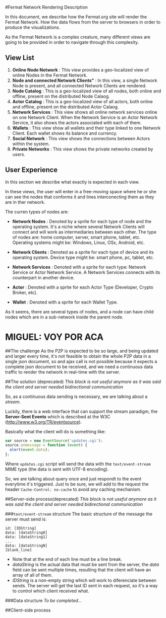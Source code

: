 #Fermat Network Rendering Description

In this document, we describe how the Fermat.org site will render the Fermat Network. How the data flows from the server to browsers in order to produce the visualizations.

As the Fermat Network is a complex creature, many different views are going to be provided in order to navigate through this complexity.

## View List

1. **Online Node Network** : This view provides a geo-localized view of online Nodes in the Fermat Network.
2. **Node and connected Network Clients"** : In this view, a single Network Node is present, and all connected Network Clients are rendered.
3. **Node Catalog** : This is a geo-localized view of all nodes, both online and offline, present on the distributed Node Calaog.
4. **Actor Catalog** : This is a geo-localized view of all actors, both online and offline, present on the distributed Actor Calaog.
5. **Network Services** : This view shows all online network services online on one Network Client. When the Network Service is an Actor Network Service, it also shows the actors associated with each of them.
6. **Wallets** : This view show all wallets and their type linked to one Network Client. Each wallet shows its balance and currency. 
7. **Social Network** : This view shows the connections between Actors within the system. 
8. **Private Networks** : This view shows the private networks created by users.


## User Experience

In this section we describe what exactly is expected in each view.

In these views, the user will enter in a free-moving space where he or she can see the nodes
that conforms it and lines interconecting them as they are in ther network.

The curren types of nodes are:

- **Network Nodes** : Denoted by a sprite for each type of node and the operating system. It's a niche where several Network Clients will connect and will work as intermediaries between each other. The type of nodes are: home computer, server, smart phone, tablet, etc. Operating systems might be: Windows, Linux, OSx, Android, etc.

- **Network Clients** : Denoted as a sprite for each type of device and its operating system. Device type might be: smart phone, pc, tablet, etc. 

- **Network Services** : Denoted with a sprite for each type: Network Service or Actor Network Service. A Network Services connects with its counterpart in another device.
    
- **Actor** : Denoted with a sprite for each Actor Type (Developer, Crypto Broker, etc). 

- **Wallet** : Denoted with a sprite for each Wallet Type.

        
As it seems, there are several types of nodes, and a node can have child nodes which are in a sub-network inside the parent node. 



# MIGUEL: VOY POR ACA


##The challenge
As the P2P is expected to be so large, and being updated and larger every time, it's not feasible
to obtain the whole P2P data in a single json document, so and ajax call is not possible because
it expects a complete json document to be received, and we need a continuous data traffic to 
render the network in real-time with the server.

##The solution (deprecated)
*This block is not useful anymore as it was said the client and server needed bidirectional
communication*

So, as a continuous data sending is necessary, we are talking about a *stream*.

Luckily, there is a web interface that can support the stream paradigm, the **Server-Sent Events**
which is described at the W3C (http://www.w3.org/TR/eventsource).

Basically what the client will do is something like:

```javascript
var source = new EventSource('updates.cgi');
source.onmessage = function (event) {
  alert(event.data);
};
```

Where `updates.cgi` script will send the data with the `text/event-stream` MIME type (the data is sent with UTF-8 encoding).

So, we are talking about query once and just respondt to the event everytime it's triggered. Just
to be sure, we will add to the request the header `Cache-Control: no-cache` to avoid any
caching mechanism.

##Server-side process(deprecated)
*This block is not useful anymore as it was said the client and server needed bidirectional
communication*

###`text/event-stream` structure
The basic structure of the message the server must send is:

```
id: [IDString]
data: [dataString0]
data: [dataString1]
...
data: [dataStringN]
[blank_line]
```

- Note that at the end of each line must be a line break.
- *dataString* is the actual data that must be sent from the server, the *data* field can be sent
multiple times, resulting that the client will have an array of all of them.
- *IDString* is a non-empty string which will work to diferenciate between sends. The server will
get the last ID sent in each request, so it's a way to control which client received what.

###Data structure
*To be completed...*

##Client-side process
